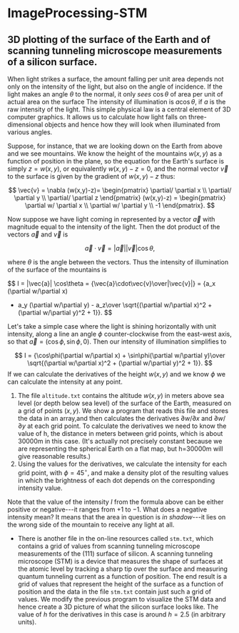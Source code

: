 # ImageProcessing-STM
## 3D plotting of the surface of the Earth and of scanning tunneling microscope measurements of a silicon surface.

When light strikes a surface, the amount falling per unit area
depends not only on the intensity of the light, but also on the angle of
incidence.  If the light makes an angle $\theta$ to the normal, it only
*sees* $\cos\theta$ of area per unit of actual area on the surface
The intensity of illumination is $a\cos\theta$, if $a$ is the raw
intensity of the light.  This simple physical law is a central element of
3D computer graphics.  It allows us to calculate how light falls on
three-dimensional objects and hence how they will look when illuminated
from various angles.

Suppose, for instance, that we are looking down on the Earth from above and
we see mountains.  We know the height of the mountains $w(x,y)$ as a
function of position in the plane, so the equation for the Earth's
surface is simply $z=w(x,y)$, or equivalently $w(x,y)-z=0$, and the normal
vector $\vec{v}$ to the surface is given by the gradient of $w(x,y)-z$
thus:

$$
\vec{v} =
\nabla (w(x,y)-z)= \begin{pmatrix}
                  \partial/ \partial x \\
                  \partial/ \partial y \\
                  \partial/ \partial z
                \end{pmatrix}
                (w(x,y)-z)
              = \begin{pmatrix}
                  \partial w/ \partial x \\
                  \partial w/ \partial y \\
                  -1
                \end{pmatrix}.
$$

Now suppose we have light coming in represented by a vector $\vec{a}$ with
magnitude equal to the intensity of the light.  Then the dot product of the
vectors $\vec{a}$ and $\vec{v}$ is

$$
\vec{a}\cdot\vec{v} = |\vec{a}||\vec{v}|\cos\theta,
$$

where $\theta$ is the angle between the vectors.  Thus the intensity of
illumination of the surface of the mountains is

$$
I = |\vec{a}| \cos\theta = {\vec{a}\cdot\vec{v}\over|\vec{v}|}
  = {a_x (\partial w/\partial x)
   + a_y (\partial w/\partial y) - a_z\over
     \sqrt{(\partial w/\partial x)^2 + (\partial w/\partial y)^2 + 1}}.
$$

Let's take a simple case where the light is shining horizontally with unit
intensity, along a line an angle $\phi$ counter-clockwise from the
east-west axis, so that $\vec{a}=(\cos\phi,\sin\phi,0)$.  Then our
intensity of illumination simplifies to

$$
I = {\cos\phi(\partial w/\partial x) + \sin\phi(\partial w/\partial y)\over
     \sqrt{(\partial w/\partial x)^2 + (\partial w/\partial y)^2 + 1}}.
$$
If we can calculate the derivatives of the height $w(x,y)$ and we
know $\phi$ we can calculate the intensity at any point.


1. The file
  `altitude.txt` contains the altitude $w(x,y)$ in meters above
  sea level (or depth below sea level) of the surface of the Earth,
  measured on a grid of points $(x,y)$. We show a program that reads this
  file and stores the data in an array,and then calculates the derivatives
  $\partial w/\partial x$ and $\partial w/\partial y$ at each grid point.
  To calculate
  the derivatives we need to know the value of h, the distance in
  meters between grid points, which is about 30000m in this case.
  (It's actually not precisely constant because we are representing the
  spherical Earth on a flat map, but h=30000m will give reasonable
  results.)
2. Using the values for the derivatives, we calculate the intensity
  for each grid point, with $\phi=45^\circ$, and make a density plot of the
  resulting values in which the brightness of each dot depends on the
  corresponding intensity value. 

Note that the value of the intensity $I$ from the formula above can be either positive or negative---it ranges from $+1$ to $-1$.  What does a negative intensity mean?  It means that the area in question is *in shadow*---it lies on the wrong side of the mountain to receive any light at all.  

* There is another file in the on-line resources called `stm.txt`,
  which contains a grid of values from scanning tunneling microscope
  measurements of the (111) surface of silicon.  A scanning
  tunneling microscope (STM) is a device that measures the shape of
  surfaces at the atomic level by tracking a sharp tip over the surface and
  measuring quantum tunneling current as a function of position.  The end
  result is a grid of values that represent the height of the surface as a
  function of position and the data in the file `stm.txt` contain just
  such a grid of values.  We modify the previous program to visualize
  the STM data and hence create a 3D picture of what the silicon
  surface looks like.  The value of $h$ for the derivatives in this case is
  around $h=2.5$ (in arbitrary units).

